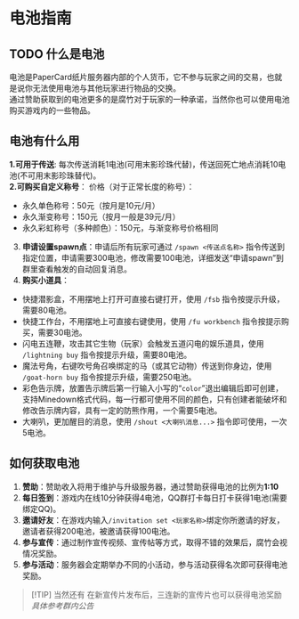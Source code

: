 # 电池指南

## TODO 什么是电池
电池是PaperCard纸片服务器内部的个人货币，它不参与玩家之间的交易，也就是说你无法使用电池与其他玩家进行物品的交换。  
通过赞助获取到的电池更多的是腐竹对于玩家的一种承诺，当然你也可以使用电池购买游戏内的一些物品。

## 电池有什么用

**1.可用于传送**:
每次传送消耗1电池(可用末影珍珠代替)，传送回死亡地点消耗10电池(不可用末影珍珠替代)。  
**2.可购买自定义称号**：
价格（对于正常长度的称号）：
- 永久单色称号：50元（按月是10元/月）
- 永久渐变称号：150元（按月一般是39元/月）
- 永久彩虹称号（多种颜色）：150元，与渐变称号价格相同
3. **申请设置spawn点**：申请后所有玩家可通过 `/spawn <传送点名称>` 指令传送到指定位置，申请需要300电池，修改需要100电池，详细发送“申请spawn”到群里查看触发的自动回复消息。
4. **购买小道具**：
- 快捷潜影盒，不用摆地上打开可直接右键打开，使用 `/fsb` 指令按提示升级，需要80电池。
- 快捷工作台，不用摆地上可直接右键使用，使用 `/fu workbench` 指令按提示购买，需要30电池。
- 闪电五连鞭，攻击其它生物（玩家）会触发五道闪电的娱乐道具，使用 `/lightning buy` 指令按提示升级，需要80电池。
- 魔法号角，右键吹号角召唤绑定的马（或其它动物）传送到你身边，使用 `/goat-horn buy` 指令按提示升级，需要250电池。
- 彩色告示牌，放置告示牌后第一行输入小写的“`color`”退出编辑后即可创建，支持Minedown格式代码，每一行都可使用不同的颜色，只有创建者能破坏和修改告示牌内容，具有一定的防熊作用，一个需要5电池。
- 大喇叭，更加醒目的消息，使用 `/shout <大喇叭消息...>` 指令即可使用，一次5电池。


## 如何获取电池
1. **赞助**：赞助收入将用于维护与升级服务器，通过赞助获得电池的比例为**1:10**
2. **每日签到**：游戏内在线10分钟获得4电池，QQ群打卡每日打卡获得1电池(需要绑定QQ)。
3. **邀请好友**：在游戏内输入`/invitation set <玩家名称>`绑定你所邀请的好友，邀请者获得200电池，被邀请获得100电池。
4. **参与宣传**：通过制作宣传视频、宣传帖等方式，取得不错的效果后，腐竹会视情况奖励。
5. **参与活动**：服务器会定期举办不同的小活动，参与活动获得名次即可获得电池奖励。
> [!TIP] 当然还有
>在新宣传片发布后，三连新的宣传片也可以获得电池奖励  
>*具体参考群内公告*